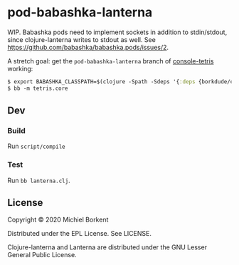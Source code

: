 # pod-babashka-lanterna

WIP. Babashka pods need to implement sockets in addition to stdin/stdout, since clojure-lanterna writes to stdout as well.
See https://github.com/babashka/babashka.pods/issues/2.

A stretch goal: get the `pod-babashka-lanterna` branch of [console-tetris]() working:

``` clojure
$ export BABASHKA_CLASSPATH=$(clojure -Spath -Sdeps '{:deps {borkdude/console-tetris {:git/url "https://github.com/borkdude/console-tetris" :deps/manifest :deps :sha "53016bfb85f839aa7e2465cc51c1cb749dc1c240"}}}')
$ bb -m tetris.core
```

## Dev

### Build

Run `script/compile`

### Test

Run `bb lanterna.clj`.

## License

Copyright © 2020 Michiel Borkent

Distributed under the EPL License. See LICENSE.

Clojure-lanterna and Lanterna are distributed under the GNU Lesser General Public License.
